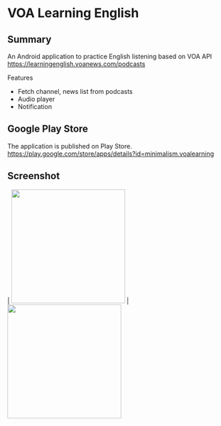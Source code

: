 # VOA Learning English

## Summary
An Android application to practice English listening based on VOA API  
https://learningenglish.voanews.com/podcasts  
  
Features
* Fetch channel, news list from podcasts  
* Audio player  
* Notification  
  

## Google Play Store
The application is published on Play Store.  
https://play.google.com/store/apps/details?id=minimalism.voalearning
  

## Screenshot
 | 
<img src="https://github.com/maxterjy/voa-learning-english-android/blob/master/VOALearning/pub/v1/channel.png" width="256" /> | 
<img src="https://github.com/maxterjy/voa-learning-english-android/blob/master/VOALearning/pub/v1/news.png" width="256" />
